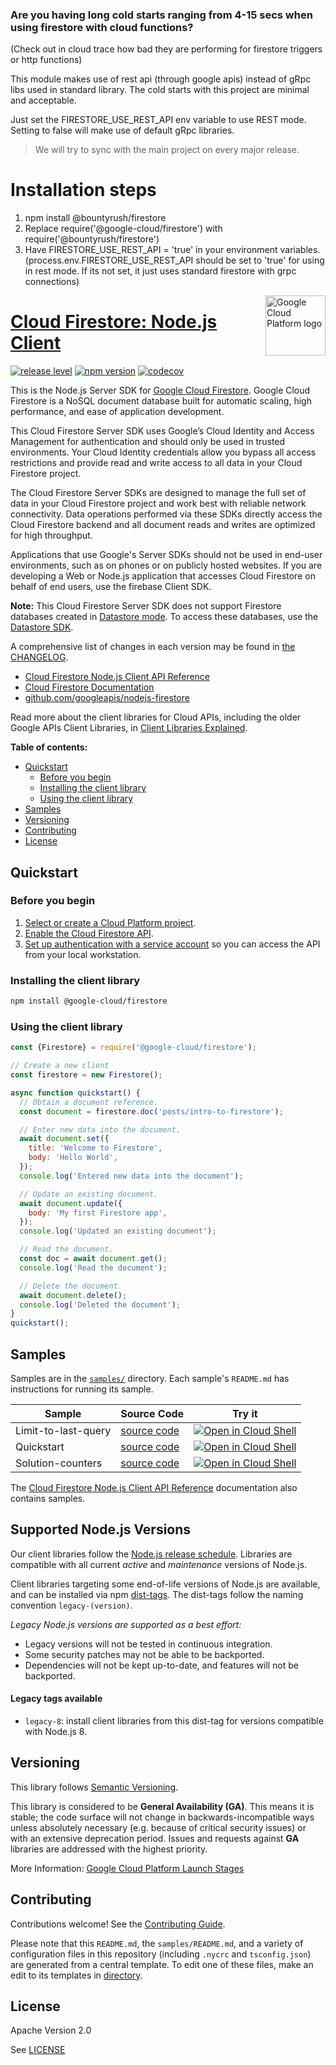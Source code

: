 ### Are you having long cold starts ranging from 4-15 secs when using firestore with cloud functions?
(Check out in cloud trace how bad they are performing for firestore triggers or http functions)


This module makes use of rest api (through google apis) instead of gRpc libs used in standard library. The cold starts with this project are minimal and acceptable. 

Just set the FIRESTORE_USE_REST_API env variable to use REST mode.
Setting to false will make use of default gRpc libraries.

> We will try to sync with the main project on every major release.


# Installation steps

1. npm install @bountyrush/firestore
2. Replace require('@google-cloud/firestore') with require('@bountyrush/firestore')
3. Have FIRESTORE_USE_REST_API = 'true' in your environment variables. (process.env.FIRESTORE_USE_REST_API should be set to 'true' for using in rest mode. If its not set, it just uses standard firestore with grpc connections)



[//]: # "This README.md file is auto-generated, all changes to this file will be lost."
[//]: # "To regenerate it, use `python -m synthtool`."
<img src="https://avatars2.githubusercontent.com/u/2810941?v=3&s=96" alt="Google Cloud Platform logo" title="Google Cloud Platform" align="right" height="96" width="96"/>

# [Cloud Firestore: Node.js Client](https://github.com/googleapis/nodejs-firestore)

[![release level](https://img.shields.io/badge/release%20level-general%20availability%20%28GA%29-brightgreen.svg?style=flat)](https://cloud.google.com/terms/launch-stages)
[![npm version](https://img.shields.io/npm/v/@google-cloud/firestore.svg)](https://www.npmjs.org/package/@google-cloud/firestore)
[![codecov](https://img.shields.io/codecov/c/github/googleapis/nodejs-firestore/main.svg?style=flat)](https://codecov.io/gh/googleapis/nodejs-firestore)




This is the Node.js Server SDK for [Google Cloud Firestore](https://firebase.google.com/docs/firestore/). Google Cloud Firestore is a NoSQL document database built for automatic scaling, high performance, and ease of application development.

This Cloud Firestore Server SDK uses Google’s Cloud Identity and Access Management for authentication and should only be used in trusted environments. Your Cloud Identity credentials allow you bypass all access restrictions and provide read and write access to all data in your Cloud Firestore project.

The Cloud Firestore Server SDKs are designed to manage the full set of data in your Cloud Firestore project and work best with reliable network connectivity. Data operations performed via these SDKs directly access the Cloud Firestore backend and all document reads and writes are optimized for high throughput.

Applications that use Google&#x27;s Server SDKs should not be used in end-user environments, such as on phones or on publicly hosted websites. If you are developing a Web or Node.js application that accesses Cloud Firestore on behalf of end users, use the firebase Client SDK.

**Note:** This Cloud Firestore Server SDK does not support Firestore databases created in [Datastore mode](https://cloud.google.com/datastore/docs/firestore-or-datastore#in_datastore_mode). To access these databases, use the [Datastore SDK](https://www.npmjs.com/package/@google-cloud/datastore).


A comprehensive list of changes in each version may be found in
[the CHANGELOG](https://github.com/googleapis/nodejs-firestore/blob/main/CHANGELOG.md).

* [Cloud Firestore Node.js Client API Reference][client-docs]
* [Cloud Firestore Documentation][product-docs]
* [github.com/googleapis/nodejs-firestore](https://github.com/googleapis/nodejs-firestore)

Read more about the client libraries for Cloud APIs, including the older
Google APIs Client Libraries, in [Client Libraries Explained][explained].

[explained]: https://cloud.google.com/apis/docs/client-libraries-explained

**Table of contents:**


* [Quickstart](#quickstart)
  * [Before you begin](#before-you-begin)
  * [Installing the client library](#installing-the-client-library)
  * [Using the client library](#using-the-client-library)
* [Samples](#samples)
* [Versioning](#versioning)
* [Contributing](#contributing)
* [License](#license)

## Quickstart

### Before you begin

1.  [Select or create a Cloud Platform project][projects].
1.  [Enable the Cloud Firestore API][enable_api].
1.  [Set up authentication with a service account][auth] so you can access the
    API from your local workstation.

### Installing the client library

```bash
npm install @google-cloud/firestore
```


### Using the client library

```javascript
const {Firestore} = require('@google-cloud/firestore');

// Create a new client
const firestore = new Firestore();

async function quickstart() {
  // Obtain a document reference.
  const document = firestore.doc('posts/intro-to-firestore');

  // Enter new data into the document.
  await document.set({
    title: 'Welcome to Firestore',
    body: 'Hello World',
  });
  console.log('Entered new data into the document');

  // Update an existing document.
  await document.update({
    body: 'My first Firestore app',
  });
  console.log('Updated an existing document');

  // Read the document.
  const doc = await document.get();
  console.log('Read the document');

  // Delete the document.
  await document.delete();
  console.log('Deleted the document');
}
quickstart();

```



## Samples

Samples are in the [`samples/`](https://github.com/googleapis/nodejs-firestore/tree/main/samples) directory. Each sample's `README.md` has instructions for running its sample.

| Sample                      | Source Code                       | Try it |
| --------------------------- | --------------------------------- | ------ |
| Limit-to-last-query | [source code](https://github.com/googleapis/nodejs-firestore/blob/main/samples/limit-to-last-query.js) | [![Open in Cloud Shell][shell_img]](https://console.cloud.google.com/cloudshell/open?git_repo=https://github.com/googleapis/nodejs-firestore&page=editor&open_in_editor=samples/limit-to-last-query.js,samples/README.md) |
| Quickstart | [source code](https://github.com/googleapis/nodejs-firestore/blob/main/samples/quickstart.js) | [![Open in Cloud Shell][shell_img]](https://console.cloud.google.com/cloudshell/open?git_repo=https://github.com/googleapis/nodejs-firestore&page=editor&open_in_editor=samples/quickstart.js,samples/README.md) |
| Solution-counters | [source code](https://github.com/googleapis/nodejs-firestore/blob/main/samples/solution-counters.js) | [![Open in Cloud Shell][shell_img]](https://console.cloud.google.com/cloudshell/open?git_repo=https://github.com/googleapis/nodejs-firestore&page=editor&open_in_editor=samples/solution-counters.js,samples/README.md) |



The [Cloud Firestore Node.js Client API Reference][client-docs] documentation
also contains samples.

## Supported Node.js Versions

Our client libraries follow the [Node.js release schedule](https://nodejs.org/en/about/releases/).
Libraries are compatible with all current _active_ and _maintenance_ versions of
Node.js.

Client libraries targeting some end-of-life versions of Node.js are available, and
can be installed via npm [dist-tags](https://docs.npmjs.com/cli/dist-tag).
The dist-tags follow the naming convention `legacy-(version)`.

_Legacy Node.js versions are supported as a best effort:_

* Legacy versions will not be tested in continuous integration.
* Some security patches may not be able to be backported.
* Dependencies will not be kept up-to-date, and features will not be backported.

#### Legacy tags available

* `legacy-8`: install client libraries from this dist-tag for versions
  compatible with Node.js 8.

## Versioning

This library follows [Semantic Versioning](http://semver.org/).


This library is considered to be **General Availability (GA)**. This means it
is stable; the code surface will not change in backwards-incompatible ways
unless absolutely necessary (e.g. because of critical security issues) or with
an extensive deprecation period. Issues and requests against **GA** libraries
are addressed with the highest priority.





More Information: [Google Cloud Platform Launch Stages][launch_stages]

[launch_stages]: https://cloud.google.com/terms/launch-stages

## Contributing

Contributions welcome! See the [Contributing Guide](https://github.com/googleapis/nodejs-firestore/blob/main/CONTRIBUTING.md).

Please note that this `README.md`, the `samples/README.md`,
and a variety of configuration files in this repository (including `.nycrc` and `tsconfig.json`)
are generated from a central template. To edit one of these files, make an edit
to its templates in
[directory](https://github.com/googleapis/synthtool).

## License

Apache Version 2.0

See [LICENSE](https://github.com/googleapis/nodejs-firestore/blob/main/LICENSE)

[client-docs]: https://cloud.google.com/nodejs/docs/reference/firestore/latest
[product-docs]: https://cloud.google.com/firestore
[shell_img]: https://gstatic.com/cloudssh/images/open-btn.png
[projects]: https://console.cloud.google.com/project
[billing]: https://support.google.com/cloud/answer/6293499#enable-billing
[enable_api]: https://console.cloud.google.com/flows/enableapi?apiid=firestore.googleapis.com
[auth]: https://cloud.google.com/docs/authentication/getting-started
